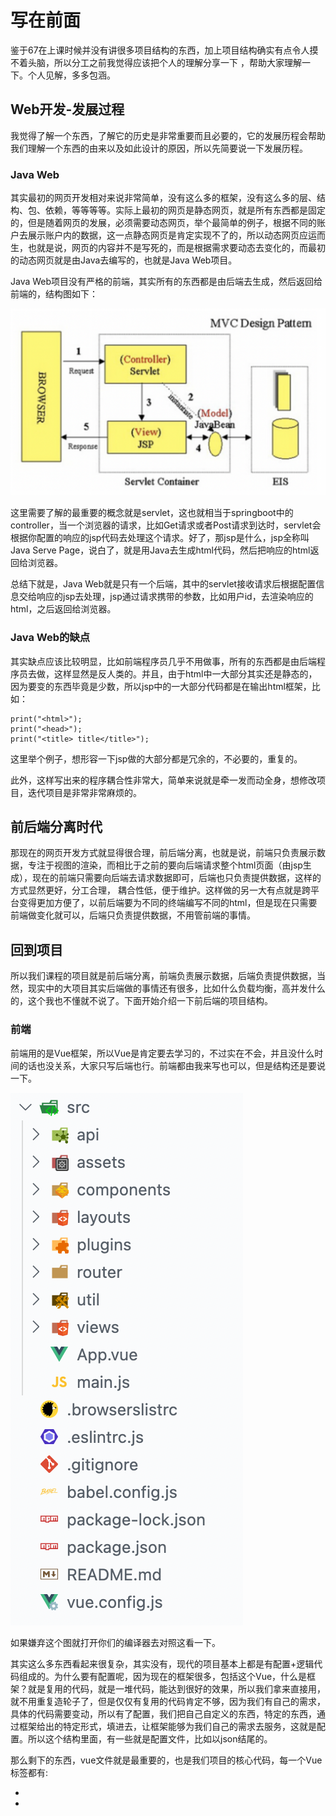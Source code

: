 # 写在前面

鉴于67在上课时候并没有讲很多项目结构的东西，加上项目结构确实有点令人摸不着头脑，所以分工之前我觉得应该把个人的理解分享一下 ，帮助大家理解一下。个人见解，多多包涵。



## Web开发-发展过程

我觉得了解一个东西，了解它的历史是非常重要而且必要的，它的发展历程会帮助我们理解一个东西的由来以及如此设计的原因，所以先简要说一下发展历程。

### Java Web

其实最初的网页开发相对来说非常简单，没有这么多的框架，没有这么多的层、结构、包、依赖，等等等等。实际上最初的网页是静态网页，就是所有东西都是固定的，但是随着网页的发展，必须需要动态网页，举个最简单的例子，根据不同的账户去展示账户内的数据，这一点静态网页是肯定实现不了的，所以动态网页应运而生，也就是说，网页的内容并不是写死的，而是根据需求要动态去变化的，而最初的动态网页就是由Java去编写的，也就是Java Web项目。

Java Web项目没有严格的前端，其实所有的东西都是由后端去生成，然后返回给前端的，结构图如下：

![img](./img/jsp.png)

这里需要了解的最重要的概念就是servlet，这也就相当于springboot中的controller，当一个浏览器的请求，比如Get请求或者Post请求到达时，servlet会根据你配置的响应的jsp代码去处理这个请求。好了，那jsp是什么，jsp全称叫Java Serve Page，说白了，就是用Java去生成html代码，然后把响应的html返回给浏览器。   

总结下就是，Java Web就是只有一个后端，其中的servlet接收请求后根据配置信息交给响应的jsp去处理，jsp通过请求携带的参数，比如用户id，去渲染响应的html，之后返回给浏览器。   

### Java Web的缺点

其实缺点应该比较明显，比如前端程序员几乎不用做事，所有的东西都是由后端程序员去做，这样显然是反人类的。并且，由于html中一大部分其实还是静态的，因为要变的东西毕竟是少数，所以jsp中的一大部分代码都是在输出html框架，比如：

```
print("<html>");
print("<head>");
print("<title> title</title>");
```

这里举个例子，想形容一下jsp做的大部分都是冗余的，不必要的，重复的。  

此外，这样写出来的程序耦合性非常大，简单来说就是牵一发而动全身，想修改项目，迭代项目是非常非常麻烦的。

## 前后端分离时代

那现在的网页开发方式就显得很合理，前后端分离，也就是说，前端只负责展示数据，专注于视图的渲染，而相比于之前的要向后端请求整个html页面（由jsp生成），现在的前端只需要向后端去请求数据即可，后端也只负责提供数据，这样的方式显然更好，分工合理， 耦合性低，便于维护。这样做的另一大有点就是跨平台变得更加方便了，以前后端要为不同的终端编写不同的html，但是现在只需要前端做变化就可以，后端只负责提供数据，不用管前端的事情。  

## 回到项目

所以我们课程的项目就是前后端分离，前端负责展示数据，后端负责提供数据，当然，现实中的大项目其实后端做的事情还有很多，比如什么负载均衡，高并发什么的，这个我也不懂就不说了。下面开始介绍一下前后端的项目结构。

### 前端

前端用的是Vue框架，所以Vue是肯定要去学习的，不过实在不会，并且没什么时间的话也没关系，大家只写后端也行。前端都由我来写也可以，但是结构还是要说一下。

![img](./img/vue.png)

如果嫌弃这个图就打开你们的编译器去对照这看一下。  

其实这么多东西看起来很复杂，其实没有，现代的项目基本上都是有配置+逻辑代码组成的。为什么要有配置呢，因为现在的框架很多，包括这个Vue，什么是框架？就是复用的代码，就是一堆代码，能达到很好的效果，所以我们拿来直接用，就不用重复造轮子了，但是仅仅有复用的代码肯定不够，因为我们有自己的需求，具体的代码需要变动，所以有了配置，我们把自己自定义的东西，特定的东西，通过框架给出的特定形式，填进去，让框架能够为我们自己的需求去服务，这就是配置。所以这个结构里面，有一些就是配置文件，比如以json结尾的。  

那么剩下的东西，vue文件就是最重要的，也是我们项目的核心代码，每一个Vue标签都有:

- <tamplate></tamplate>
- <script><script>
- <style></style>

这样三部分组成，也就对应了传统网页开发中的html，JavaScript，css。  

而项目中的views、layouts、components文件夹，里面其实都是vue文件，只是为了结构清晰，才把特定的一些vue文件放到相应的目录下。  

### 前端总结

其实最好的还是你们都去学一下，然后自己动手会清晰很多，不过由于各种原因，不学也可以，我要讲的就是这些。

## 后端结构

springboot还是比较火的后端框架，我先把之前画的结构图拿过来：

![img](http://121.40.99.110:8181/imageAPI/getImage/xs_httpServer.png)

刚刚讲了，我们的后端其实就只有提供数据一个功能，所以分为的三层结构中：controller，service，dao（database access object）。

- controller负责接受请求并跳转到响应的service进行处理，就和刚刚 servlet和jsp差不多
- service层就是具体的处理逻辑，包括去调用数据库访问接口
- dao层就是具体的和数据库去打交道，写sql语句，但是由于项目中用了mybatis框架，所以要按照框架提供的方式去写mysql代码，去访问数据库。

其实我最初看到这三层结构的时候有些疑惑，这个service感觉没那么有用，为什么不直接去controller去调用dao接口？后来自己写了项目之后有了些许体会，就是有时候并不是直接访问数据库就能拿到数据，还有很多东西要处理，比如权限判断，或者说，根据前端的请求参数去获取查询条件等等，总而言之，service层还是很有必要的，因为其中有很多的业务逻辑，只是当项目比较简单时，看起来并不那么有用。

 **至于VO和PO只是不同层之间数据传递的形式，只是一种规定，都可以自己定制，就像http请求中有状态码，数据，响应头一样，不同层的数据传递也要有一定的形式，只不过这个形式由我们自己去定制。**

## 分工情况

说了这么半天，希望大家有所收获，做起项目来思路可以清晰一点，至少知道自己哪里不会，哪里不清楚，这样就有了明确的努力方向，学起来应该也会清晰很多，当然，如果还有任何问题都可以在群里讨论。

### 前端任务

前端任务先不着急，因为大家好像对Vue不是很熟悉，而且对课程来说，Vue不是那么重要，所以我先写，写不完再分锅。（嘻嘻）

### 后端任务

后端主要就是去写一些数据库的增删改查，因为本学期也有数据库课，所以我觉得这一部分大家还是要动动手，去了解一下实际情况中数据库到底有什么用，不要因为数据库课程比较理论而且讲的不太好，就忽视数据库的作用，其实数据库恰恰是很重要的一项技术。

这里我把一些接口规定一下，大家也是，自己领锅吧，没人领我再分。  

这次作业有两个功能，课程点赞和优惠券。所以在这里我先把接口定义好，这样比较规范。  

**注意一下，这里的接口，就是前端向后端请求的url路径。**  

比如课程点赞的接口，就是：localhost:8081/courselike/like/{userID}/{courseID}

#### 课程点赞接口

- Get: /courselike/like/{userID}/{courseID}  

  由于课程点赞，同时需要userID和courseID，所以把这两个参数同时发给后端，后端进行数据库写操作。如果成功，返回响应成功信息（可以自定义）

- Get: /courselike/dislike/{userID}/{courseID}

  同上，只不过这是取消点赞。

- Get: /courserlike/getLikeCourse/{userID}

  通过特定的userID，得到已经点赞的列表，返回这个列表。

### 优惠券接口

- Get: /coupon/student/getAll/{userID}/{courseID}

  根据userID和courseID获取可用的优惠券，返回可用优惠券列表，这是一个查操作

- Get: /coupon/student/useCoupon/{userID}/{courseID}

  使用优惠券，这是一个减操作

- Post: /coupon/student/createCoupon/{courseID}

  当学生购买时，发送此请求，用来发放和此课程相关的其他课程的优惠券。

- Post: /coupon/admin/createCoupon

  管理员创建优惠券。

  参数为：

  - type：int，优惠券类型，1表示满减型，2表示折扣型
  - condition：int，如果是满减携带这一参数，否则不带，给出满减的门槛
  - discount：int，如果是满减携带这一参数，表示折扣金额
  - percent：int，如果是折扣型，携带这一参数表示折扣比例
  - scale：int，作用范围类型，1：单个课程，2：某个学校课程，3：某个老师的课程
  - courseID：int,如果scale为1，携带课程id
  - schoolName: String,如果scale为2，携带学校名称
  - teacherName:String 如果scale为3，携带教师名称
  - startTime：date，起始时间
  - endTime：date，结束时间
  - number：int，优惠券数量。

  **注意，创建优惠券时，数据库中要有优惠券id**

- Post：/coupon/admin/check

  查看所有可发放的优惠券

- Post：/coupon/admin/provide

  参数为：

  - couponID：int，优惠券id
  - scale：int，1：特定用户， 2：发放给所有给此课程点赞过的用户， 3：发给购买过与此课程相关的课程的用户

  **这个发放优惠券是真的反人类，文档也写的不怎么样，真服了。**



**p.s.67文档最后的用户角色中的订单取消使用优惠券，就不写了，莫名其妙的，看不懂**



# 所以，总的项目分锅如下：

- 张潮越：前端
- 陈家志：后端优惠券接口编写
- 陈家伟：课程点赞接口和项目结构调整
- 林均劼：解决循环依赖

### **这是这周末的安排，下周我们再写具体的优惠券逻辑**



## p.s. 由于在项目中用了mybatis框架，所以大家还是要去学一下这个框架，也不是很难，只是在特定的xml文件中去写sql语句。

### [b站链接](https://www.bilibili.com/video/BV1NE411Q7Nx?from=search&seid=5528049731321059903)



## 写在最后

其实这个项目，还是有一定难度的，对我们现在的水平来说，因为框架的不熟悉，加上业务逻辑的复杂，写好还是要下很多功夫，我已经把我能做的都做了，希望帮助大家理解项目，减轻负担。任何问题都可以再群里讨论，而且讨论十分必要，因为这个项目一定要讨论才能够做好，有些东西可能我理解了但是表达不够清晰。·
